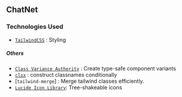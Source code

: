 ## ChatNet

### Technologies Used
- [`TailwindCSS`](https://tailwindcss.com/)  : Styling

##### Others
- [`Class Variance Authority`](https://cva.style/) : Create type-safe component variants
- [`clsx`](https://github.com/lukeed/clsx#readme) : construct classnames conditionally
- [`tailwind-merge`] : Merge tailwind classes efficiently.
- [`Lucide Icon Library`](https://lucide.dev/docs/lucide-react): Tree-shakeable icons